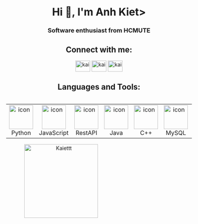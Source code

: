 <h1 align="center">Hi 👋, I'm Anh Kiet>

<h3 align="center">Software enthusiast from HCMUTE</h3>

<h2 align="center">Connect with me:</h2>
<p align="center">
 <a href="https://www.instagram.com/akute84/" target="blank"><img align="center"
            src="https://raw.githubusercontent.com/rahuldkjain/github-profile-readme-generator/master/src/images/icons/Social/instagram.svg"
            alt="kai" height="30" width="40" /></a>
    <a href="https://www.linkedin.com/in/nguy%E1%BB%85n-anh-ki%E1%BB%87t-976765316/" target="blank"><img align="center"
            src="https://raw.githubusercontent.com/rahuldkjain/github-profile-readme-generator/master/src/images/icons/Social/linked-in-alt.svg"
            alt="kai" height="30" width="40" /></a>
    <a href="https://leetcode.com/u/nguyenanhkiet845/" target="blank"><img align="center"
            src="https://img.shields.io/badge/-LeetCode-FFA116?style=for-the-badge&logo=LeetCode&logoColor=black](https://cdn.iconscout.com/icon/free/png-512/free-leetcode-3521542-2944960.png?f=avif&w=256"
            alt="kai" height="30" width="40" /></a></a>
</p>
<h2 align="center">Languages and Tools:</h2>
<div style="display: flex; align-items: flex-start; align: center">
<table align="center">
  <tr>
    <td align="center" width="96">
        <img src="https://techstack-generator.vercel.app/python-icon.svg" alt="icon" width="65" height="65" />
      <br>Python
    </td>
    <td align="center" width="96">
        <img src="https://techstack-generator.vercel.app/js-icon.svg" alt="icon" width="65" height="65" />
      <br>JavaScript
    </td>
    <td align="center" width="96">
        <img src="https://techstack-generator.vercel.app/restapi-icon.svg" alt="icon" width="65" height="65" />
      <br>RestAPI
    </td>
    <td align="center" width="96">
        <img src="https://techstack-generator.vercel.app/java-icon.svg" alt="icon" width="65" height="65" />
      <br>Java
    </td>
    <td align="center" width="96">
        <img src="https://techstack-generator.vercel.app/cpp-icon.svg" alt="icon" width="65" height="65" />
      <br>C++
    </td>
    <td align="center" width="96">
        <img src="https://techstack-generator.vercel.app/mysql-icon.svg" alt="icon" width="65" height="65" />
      <br>MySQL
    </td>
    <td align="center" width="96"> 
        <img src="https://techstack-generator.vercel.app/github-icon.svg" width="65" height="65" alt="Git" />
      <br>Git
    </td>         
 </tr>
</table>
</div>

<div style="text-align: center;">
  <div style="display: inline-block; height: 100%;">
    <picture>
      <source media="(prefers-color-scheme: dark)" srcset="https://github-readme-stats.vercel.app/api/top-langs?username=Kaiettt&show_icons=true&theme=dracula&locale=en&layout=compact" />
      <source media="(prefers-color-scheme: light)" srcset="https://github-readme-stats.vercel.app/api/top-langs?username=Kaiettt&show_icons=true&locale=en&layout=compact" />
      <img align="left" src="https://github-readme-stats.vercel.app/api/top-langs?username=Kaiettt&show_icons=true&theme=dracula&locale=en&layout=compact" alt="Kaiettt" style="height: 200px;" />
    </picture>
  </div>

  <div style="display: inline-block; height: 100%;">
    <picture>
      <source media="(prefers-color-scheme: dark)" srcset="https://github-readme-stats.vercel.app/api?username=Kaiettt&show_icons=true&theme=dracula&locale=en" />
      <source media="(prefers-color-scheme: light)" srcset="https://github-readme-stats.vercel.app/api?username=Kaiettt&show_icons=true&locale=en" />
      <img align="center" src="https://github-readme-stats.vercel.app/api?username=Kaiettt&show_icons=true&theme=dracula&locale=en" alt="Kaiettt" style="height: 200px;" />
    </picture>
  </div>
</div>



